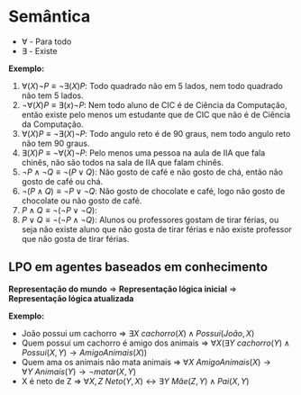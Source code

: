 # Semântica
- $\forall$ - Para todo
- $\exists$ - Existe

**Exemplo:**
1. $\forall (X) \neg P \equiv \neg\exists(X) P$: Todo quadrado não em 5 lados, nem todo quadrado não tem 5 lados.
2. $\neg\forall (X) P \equiv \exists (x) \neg P$: Nem todo aluno de CIC é de Ciência da Computação, então existe pelo menos um estudante que de CIC que não é de Ciência da Computação.
3. $\forall (X) P \equiv \neg\exists (X) \neg P$: Todo angulo reto é de 90 graus, nem todo angulo reto não tem 90 graus.
4. $\exists (X) P \equiv \neg\forall (X) \neg P$: Pelo menos uma pessoa na aula de IIA que fala chinês, não são todos na sala de IIA que falam chinês.
5. $\neg P \wedge \neg Q \equiv \neg (P \vee Q)$: Não gosto de café e não gosto de chá, então não gosto de café ou chá.
6. $\neg (P \wedge Q) \equiv \neg P \vee \neg Q$: Não gosto de chocolate e café, logo não gosto de chocolate ou não gosto de café.
7. $P \wedge Q \equiv \neg ( \neg P \vee \neg Q)$: 
8. $P \vee Q \equiv \neg (\neg P \wedge \neg Q)$: Alunos ou professores gostam de tirar férias, ou seja não existe aluno que não gosta de tirar férias e não existe professor que não gosta de tirar férias.
## LPO em agentes baseados em conhecimento
**Representação do mundo** => **Representação lógica inicial** => **Representação lógica atualizada**

**Exemplo:**
- João possui um cachorro => $\exists X \ cachorro(X) \wedge Possui(João,X)$ 
- Quem possui um cachorro é amigo dos animais => $\forall X (\exists Y \ cachorro (Y) \wedge Possui (X, Y) \rightarrow AmigoAnimais(X))$
- Quem ama os animais não mata animais => $\forall X \ AmigoAnimais(X) \rightarrow \forall Y \ Animais(Y) \rightarrow \neg matar(X, Y)$
- X é neto de Z => $\forall X, Z \ Neto(Y, X) \leftrightarrow \exists Y \ Mãe(Z, Y) \wedge Pai (X, Y)$ 